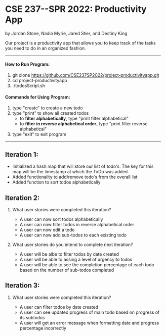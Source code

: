 # CSE 237--SPR 2022: Productivity App
by Jordan Stone, Nadia Myrie, Jared Stier, and Destiny King

Our project is a productivity app that allows you to keep track of the tasks you need to do in an organized fashion.  

- - - -

#### How to Run Program: ####

1. git clone https://github.com/CSE237SP2022/project-productivityapp.git <br />
2. cd project-productivityapp <br />
3. ./todosScript.sh  <br />

#### Commands for Using Program: ####

1. type "create" to create a new todo <br/>
2. type "print" to show all created todos <br />
    * to __filter alphabetically__, type "print filter alphabetical"
    * to __filter in reverse alphabetical order__, type "print filter reverse alphabetical"
3. type "exit" to exit program <br />

- - - -

## Iteration 1: ##

* Initialized a hash map that will store our list of todo's. The key for this map will be the timestamp at which the ToDo was added. <br />
* Added functionality to add/remove todo's from the overall list <br />
* Added function to sort todos alphabetically <br />

## Iteration 2: ##

1. What user stories were completed this iteration?

    * A user can now sort todos alphabetically  <br />
    * A user can now filter todos in reverse alphabetical order  <br />
    * A user can now edit a todo  <br />
    * A user can now add sub-todos to each existing todo  <br />

2. What user stories do you intend to complete next iteration?

    * A user will be albe to filter todos by date created  <br />
    * A user will be able to assing a level of urgency to todos  <br />
    * A user will be able to see the completion percentage of each todo based on the number of sub-todos completed  <br />

## Iteration 3: ##

1. What user stories were completed this iteration?

    * A user can filter todos by date created <br />
    * A user can see updated progress of main todo based on progress of its subtodos <br />
    * A user will get an error message when formatting date and progress percentage incorrectly  <br />

